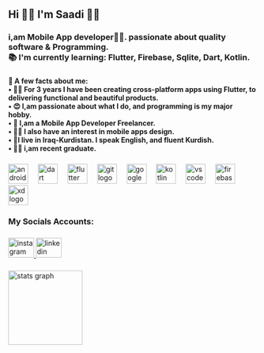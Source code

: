 <h2 align="left">Hi 👋🏻 I'm Saadi 💙📱</h2>

###


<h3 align="left">i,am Mobile App developer👩‍💻. passionate about quality software & Programming. <br>📚 I'm currently learning: Flutter, Firebase, Sqlite, Dart, Kotlin.</h3>

###

<h4 align="left">🎲 A few facts about me:<br>• 👩‍💻 For 3 years I have been creating cross-platform apps using Flutter, to delivering functional and beautiful products.<br>• 😍 I,am passionate about what I do, and programming is my major hobby.<br>• 💙 I,am a Mobile App Developer Freelancer.<br>• ✍🏻 I also have an interest in mobile apps design.<br>• ‌🙋I live in Iraq-Kurdistan. I speak English, and fluent Kurdish.<br>• 🧑‍🎓 i,am recent graduate.</h4>

###


<div align="left">
  <img src="https://skillicons.dev/icons?i=androidstudio" height="40" alt="androidstudio logo"  />
  <img width="12" />
  <img src="https://skillicons.dev/icons?i=dart" height="40" alt="dart logo"  />
  <img width="12" />
  <img src="https://skillicons.dev/icons?i=flutter" height="40" alt="flutter logo"  />
  <img width="12" />
  <img src="https://skillicons.dev/icons?i=git" height="40" alt="git logo"  />
  <img width="12" />
  <img src="https://skillicons.dev/icons?i=gcp" height="40" alt="googlecloud logo"  />
  <img width="12" />
  <img src="https://skillicons.dev/icons?i=kotlin" height="40" alt="kotlin logo"  />
  <img width="12" />
  <img src="https://skillicons.dev/icons?i=vscode" height="40" alt="vscode logo"  />
  <img width="12" />
  <img src="https://skillicons.dev/icons?i=firebase" height="40" alt="firebase logo"  />
  <img width="12" />
  <img src="https://skillicons.dev/icons?i=xd" height="40" alt="xd logo"  />
</div>

###

<h3 align="left">My Socials Accounts:</h3>

###

<div align="left">
  <a href="https://www.instagram.com/sa3diprogrammer/?igshid=MzRlODBiNWFlZA%3D%3D" target="_blank">
    <img src="https://raw.githubusercontent.com/maurodesouza/profile-readme-generator/master/src/assets/icons/social/instagram/default.svg" width="52" height="40" alt="instagram logo"  />
  </a>
  <a href="https://www.linkedin.com/in/saadi-zebari-810432254/" target="_blank">
    <img src="https://raw.githubusercontent.com/maurodesouza/profile-readme-generator/master/src/assets/icons/social/linkedin/default.svg" width="52" height="40" alt="linkedin logo"  />
  </a>
</div>

###

<div align="left">
  <img src="https://github-readme-stats.vercel.app/api?username=Sa3diDeveloper&hide_title=true&hide_rank=false&show_icons=true&include_all_commits=true&count_private=true&disable_animations=false&theme=dark&locale=en&hide_border=false&order=1" height="150" alt="stats graph"  />
</div>

###
